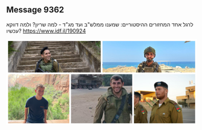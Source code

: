 ## Message 9362

לרגל אחד המחזורים ההיסטוריים:
שמענו ממלש"ב ועד מג"ד - למה שריון? ולמה דווקא עכשיו?
https://www.idf.il/190924

![Photo](./9362/9362_photo.jpg)
